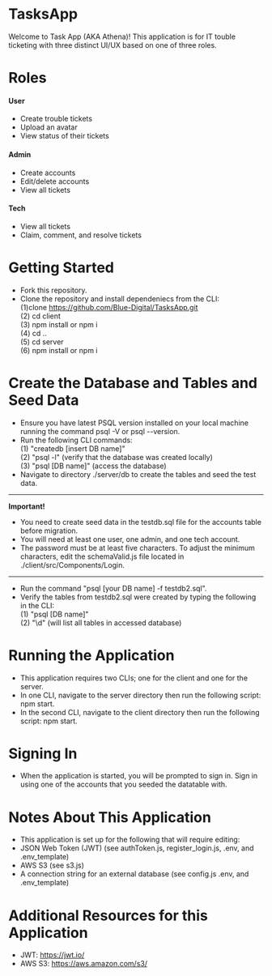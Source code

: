 # TasksApp
Welcome to Task App (AKA Athena)! This application is for IT touble ticketing with three distinct UI/UX based on one of three roles.

# Roles
#### User
- Create trouble tickets
- Upload an avatar
- View status of their tickets

#### Admin
- Create accounts
- Edit/delete accounts
- View all tickets

#### Tech
- View all tickets
- Claim, comment, and resolve tickets

# Getting Started
- Fork this repository.
- Clone the repository and install dependeniecs from the CLI:<br>
  (1)clone https://github.com/Blue-Digital/TasksApp.git<br>
  (2) cd client <br>
  (3) npm install or npm i <br>
  (4) cd .. <br>
  (5) cd server <br>
  (6) npm install or npm i <br>
  
# Create the Database and Tables and Seed Data
- Ensure you have latest PSQL version installed on your local machine running the command psql -V or psql --version.
- Run the following CLI commands:<br>
  (1) "createdb [insert DB name]"<br>
  (2) "psql -l" (verify that the database was created locally)<br>
  (3) "psql [DB name]" (access the database) <br>
 - Navigate to directory ./server/db to create the tables and seed the test data. <br>
** **
**Important!**
- You need to create seed data in the testdb.sql file for the accounts table before migration. 
- You will need at least one user, one admin, and one tech account.
- The password must be at least five characters. To adjust the minimum characters, edit the schemaValid.js file located in ./client/src/Components/Login.
** **
- Run the command "psql [your DB name] -f testdb2.sql".
- Verify the tables from testdb2.sql were created by typing the following in the CLI:<br>
  (1) "psql [DB name]"<br>
  (2) "\d" (will list all tables in accessed database)<br>

# Running the Application
- This application requires two CLIs; one for the client and one for the server.
- In one CLI, navigate to the server directory then run the following script: npm start.
- In the second CLI, navigate to the client directory then run the following script: npm start.

# Signing In
- When the application is started, you will be prompted to sign in. Sign in using one of the accounts that you seeded the datatable with.

# Notes About This Application
- This application is set up for the following that will require editing:
-   JSON Web Token (JWT) (see authToken.js, register_login.js, .env, and .env_template)
-   AWS S3 (see s3.js)
-   A connection string for an external database (see config.js .env, and .env_template)

# Additional Resources for this Application 
- JWT: https://jwt.io/
- AWS S3: https://aws.amazon.com/s3/
